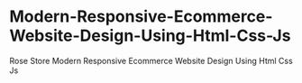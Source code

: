 # Modern-Responsive-Ecommerce-Website-Design-Using-Html-Css-Js
Rose Store Modern Responsive Ecommerce Website Design Using Html Css Js

